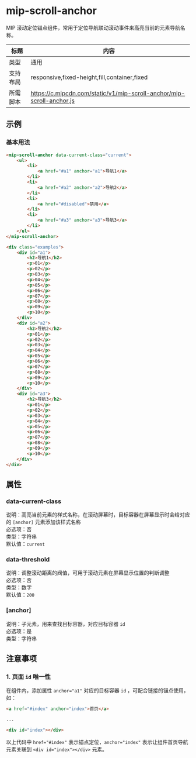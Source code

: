 # mip-scroll-anchor

MIP 滚动定位锚点组件，常用于定位导航联动滚动事件来高亮当前的元素导航名称。

标题|内容
----|----
类型|通用
支持布局|responsive,fixed-height,fill,container,fixed
所需脚本|https://c.mipcdn.com/static/v1/mip-scroll-anchor/mip-scroll-anchor.js

## 示例

### 基本用法
```html
<mip-scroll-anchor data-current-class="current">
    <ul>
        <li>
            <a href="#a1" anchor="a1">导航1</a>
        </li>
        <li>
            <a href="#a2" anchor="a2">导航2</a>
        </li>
        <li>
            <a href="#disabled">禁用</a>
        </li>
        <li>
            <a href="#a3" anchor="a3">导航3</a>
        </li>
    </ul>
</mip-scroll-anchor>

<div class="examples">
    <div id="a1">
        <h2>导航1</h2>
        <p>01</p>
        <p>02</p>
        <p>03</p>
        <p>04</p>
        <p>05</p>
        <p>06</p>
        <p>07</p>
        <p>08</p>
        <p>09</p>
        <p>10</p>
    </div>
    <div id="a2">
        <h2>导航2</h2>
        <p>01</p>
        <p>02</p>
        <p>03</p>
        <p>04</p>
        <p>05</p>
        <p>06</p>
        <p>07</p>
        <p>08</p>
        <p>09</p>
        <p>10</p>
    </div>
    <div id="a3">
        <h2>导航3</h2>
        <p>01</p>
        <p>02</p>
        <p>03</p>
        <p>04</p>
        <p>05</p>
        <p>06</p>
        <p>07</p>
        <p>08</p>
        <p>09</p>
        <p>10</p>
    </div>
</div>
```

## 属性

### data-current-class

说明：高亮当前元素的样式名称，在滚动屏幕时，目标容器在屏幕显示时会给对应的 `[anchor]` 元素添加该样式名称    
必选项：否  
类型：字符串  
默认值：`current`  

### data-threshold

说明：调整滚动距离的阀值，可用于滚动元素在屏幕显示位置的判断调整  
必选项：否  
类型：数字  
默认值：`200`  

### [anchor]

说明：子元素，用来查找目标容器，对应目标容器 `id`  
必选项：是  
类型：字符串  

## 注意事项

### 1. 页面 `id` 唯一性

在组件内，添加属性 `anchor="a1"` 对应的目标容器 `id` ，可配合链接的锚点使用，如：

```html
<a href="#index" anchor="index">首页</a>

...

<div id="index"></div>
```

以上代码中 `href="#index"` 表示锚点定位，`anchor="index"` 表示让组件首页导航元素关联到 `<div id="index"></div>` 元素。
